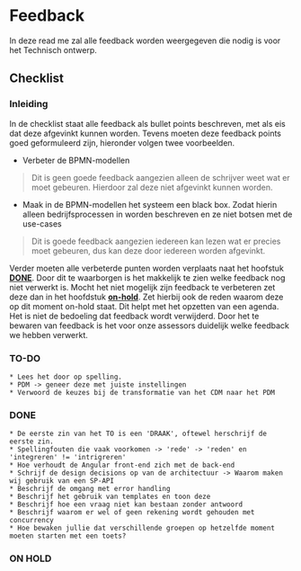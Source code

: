 # Feedback 
In deze read me zal alle feedback worden weergegeven die nodig is voor het Technisch ontwerp.  

## Checklist 

### Inleiding
In de checklist staat alle feedback als bullet points beschreven, met als eis dat deze afgevinkt kunnen worden. Tevens moeten deze feedback points goed geformuleerd zijn, hieronder volgen twee voorbeelden. 

* Verbeter de BPMN-modellen 
> Dit is geen goede feedback aangezien alleen de schrijver weet wat er moet gebeuren. Hierdoor zal deze niet afgevinkt kunnen worden. 

* Maak in de BPMN-modellen het systeem een black box. Zodat hierin alleen bedrijfsprocessen in worden beschreven en ze niet botsen met de use-cases
> Dit is goede feedback aangezien iedereen kan lezen wat er precies moet gebeuren, dus kan deze door iedereen worden afgevinkt.

Verder moeten alle verbeterde punten worden verplaats naat het hoofstuk **[DONE](#DONE)**. Door dit te waarborgen is het makkelijk te zien welke feedback nog niet verwerkt is. 
Mocht het niet mogelijk zijn feedback te verbeteren zet deze dan in het hoofdstuk **[on-hold](#on-hold)**. Zet hierbij ook de reden waarom deze op dit moment on-hold staat. Dit helpt met het opzetten van een agenda.  
Het is niet de bedoeling dat feedback wordt verwijderd. Door het te bewaren van feedback is het voor onze assessors duidelijk welke feedback we hebben verwerkt.

### TO-DO
	* Lees het door op spelling. 
	* PDM -> geneer deze met juiste instellingen 
	* Verwoord de keuzes bij de transformatie van het CDM naar het PDM 

	

### DONE
	* De eerste zin van het TO is een 'DRAAK', oftewel herschrijf de eerste zin. 
	* Spellingfouten die vaak voorkomen -> 'rede' -> 'reden' en 'integreren' != 'intrigreren'
	* Hoe verhoudt de Angular front-end zich met de back-end
	* Schrijf de design decisions op van de architectuur -> Waarom maken wij gebruik van een SP-API
	* Beschrijf de omgang met error handling 
	* Beschrijf het gebruik van templates en toon deze 
	* Beschrijf hoe een vraag niet kan bestaan zonder antwoord
	* Beschrijf waarom er wel of geen rekening wordt gehouden met concurrency
	* Hoe bewaken jullie dat verschillende groepen op hetzelfde moment moeten starten met een toets?

### ON HOLD
	
